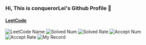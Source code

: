 ### Hi, This is conquerorLei's Github Profile 👋
#### [LeetCode](https://leetcode-cn.com/u/li-qing-shan-b/)
![LeetCode Name](https://leetcode-badge.haozibi.dev/v1/li-qing-shan-b.svg) ![Solved Num](https://leetcode-badge.haozibi.dev/v1/solved/li-qing-shan-b.svg) ![Solved Rate](https://leetcode-badge.haozibi.dev/v1/solved-rate/li-qing-shan-b.svg) ![Accept Num](https://leetcode-badge.haozibi.dev/v1/accepted/li-qing-shan-b.svg) ![Accept Rate](https://leetcode-badge.haozibi.dev/v1/accepted-rate/li-qing-shan-b.svg)
![My Record](https://leetcode-badge.haozibi.dev/v1cn/chart/submission-calendar/li-qing-shan-b.svg)
<!--
**conquerorLei/conquerorLei** is a ✨ _special_ ✨ repository because its `README.md` (this file) appears on your GitHub profile.

Here are some ideas to get you started:

- 🔭 I’m currently working on ...
- 🌱 I’m currently learning ...
- 👯 I’m looking to collaborate on ...
- 🤔 I’m looking for help with ...
- 💬 Ask me about ...
- 📫 How to reach me: ...
- 😄 Pronouns: ...
- ⚡ Fun fact: ...
-->
